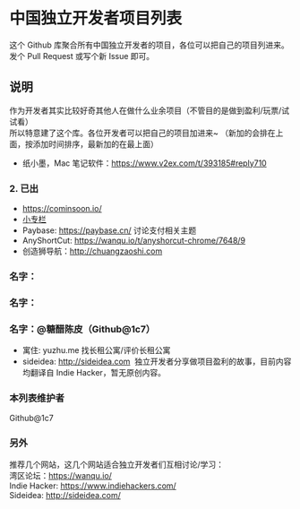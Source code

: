 # 中国独立开发者项目列表
这个 Github 库聚合所有中国独立开发者的项目，各位可以把自己的项目列进来。发个 Pull Request 或写个新 Issue 即可。

## 说明
作为开发者其实比较好奇其他人在做什么业余项目（不管目的是做到盈利/玩票/试试看）           
所以特意建了这个库。各位开发者可以把自己的项目加进来~
（新加的会排在上面，按添加时间排序，最新加的在最上面）




* 纸小墨，Mac 笔记软件：https://www.v2ex.com/t/393185#reply710


### 2. 已出
* https://cominsoon.io/
* [小专栏](https://xiaozhuanlan.com/)
* Paybase: https://paybase.cn/ 讨论支付相关主题
* AnyShortCut: https://wanqu.io/t/anyshorcut-chrome/7648/9 
* 创造狮导航：http://chuangzaoshi.com

### 名字：

### 名字：

### 名字：@糖醋陈皮（Github@1c7）
* 寓住: yuzhu.me
  找长租公寓/评价长租公寓
* sideidea: http://sideidea.com
  独立开发者分享做项目盈利的故事，目前内容均翻译自 Indie Hacker，暂无原创内容。

### 本列表维护者
Github@1c7

### 另外
推荐几个网站，这几个网站适合独立开发者们互相讨论/学习：    
湾区论坛：https://wanqu.io/    
Indie Hacker: https://www.indiehackers.com/     
Sideidea: http://sideidea.com/    
